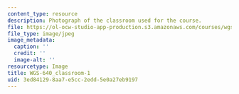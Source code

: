 ```yaml
---
content_type: resource
description: Photograph of the classroom used for the course.
file: https://ol-ocw-studio-app-production.s3.amazonaws.com/courses/wgs-640-gender-race-and-the-construction-of-the-american-west-fall-2014/3ed841298aa7e5cc2edd5e0a27eb9197_WGS-640_classroom-1.jpg
file_type: image/jpeg
image_metadata:
  caption: ''
  credit: ''
  image-alt: ''
resourcetype: Image
title: WGS-640_classroom-1
uid: 3ed84129-8aa7-e5cc-2edd-5e0a27eb9197
---
```

